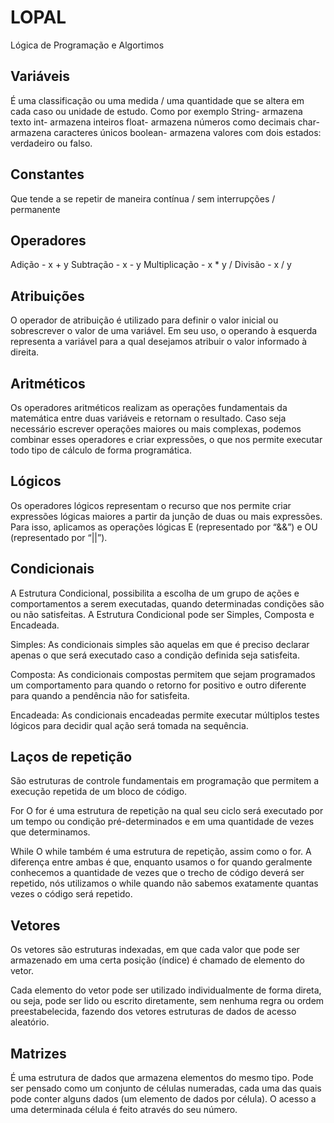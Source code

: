 # LOPAL

 Lógica de Programação e Algortimos


## Variáveis 

É uma classificação ou uma medida / uma quantidade que se altera em cada caso ou unidade de estudo. Como por exemplo String- armazena texto int- armazena inteiros float- armazena números como decimais char- armazena caracteres únicos boolean- armazena valores com dois estados: verdadeiro ou falso.
## Constantes

Que tende a se repetir de maneira contínua / sem interrupções / permanente

## Operadores

Adição - x + y
Subtração - x - y
Multiplicação - x * y
/ Divisão - x / y
## Atribuições

O operador de atribuição é utilizado para definir o valor inicial ou sobrescrever o valor de uma variável. Em seu uso, o operando à esquerda representa a variável para a qual desejamos atribuir o valor informado à direita.

## Aritméticos 

Os operadores aritméticos realizam as operações fundamentais da matemática entre duas variáveis e retornam o resultado. Caso seja necessário escrever operações maiores ou mais complexas, podemos combinar esses operadores e criar expressões, o que nos permite executar todo tipo de cálculo de forma programática.

## Lógicos 

Os operadores lógicos representam o recurso que nos permite criar expressões lógicas maiores a partir da junção de duas ou mais expressões. Para isso, aplicamos as operações lógicas E (representado por “&&”) e OU (representado por “||”).
## Condicionais 

A Estrutura Condicional, possibilita a escolha de um grupo de ações e comportamentos a serem executadas, quando determinadas condições são ou não satisfeitas. A Estrutura Condicional pode ser Simples, Composta e Encadeada.

Simples: As condicionais simples são aquelas em que é preciso declarar apenas o que será executado caso a condição definida seja satisfeita.

Composta: As condicionais compostas permitem que sejam programados um comportamento para quando o retorno for positivo e outro diferente para quando a pendência não for satisfeita.

Encadeada: As condicionais encadeadas permite executar múltiplos testes lógicos para decidir qual ação será tomada na sequência.
## Laços de repetição

São estruturas de controle fundamentais em programação que permitem a execução repetida de um bloco de código.

For
O for é uma estrutura de repetição na qual seu ciclo será executado por um tempo ou condição pré-determinados e em uma quantidade de vezes que determinamos.

While
O while também é uma estrutura de repetição, assim como o for. A diferença entre ambas é que, enquanto usamos o for quando geralmente conhecemos a quantidade de vezes que o trecho de código deverá ser repetido, nós utilizamos o while quando não sabemos exatamente quantas vezes o código será repetido.
## Vetores

 Os vetores são estruturas indexadas, em que cada valor que pode ser armazenado em uma certa posição (índice) é chamado de elemento do vetor.

Cada elemento do vetor pode ser utilizado individualmente de forma direta, ou seja, pode ser lido ou escrito diretamente, sem nenhuma regra ou ordem preestabelecida, fazendo dos vetores estruturas de dados de acesso aleatório.
## Matrizes

É uma estrutura de dados que armazena elementos do mesmo tipo. Pode ser pensado como um conjunto de células numeradas, cada uma das quais pode conter alguns dados (um elemento de dados por célula). O acesso a uma determinada célula é feito através do seu número.
